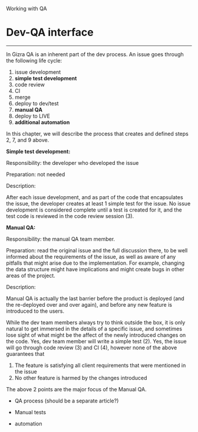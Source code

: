 Working with QA

# Dev-QA interface

---

In Gizra QA is an inherent part of the dev process. An issue goes through the following life cycle:

1. issue development
2. **simple test development**
3. code review
4. CI
5. merge
6. deploy to dev/test
7. **manual QA**
8. deploy to LIVE
9. **additional automation**

In this chapter, we will describe the process that creates and defined steps 2, 7, and 9 above.

**Simple test development:**

Responsibility: the developer who developed the issue

Preparation: not needed

Description: 

After each issue development, and as part of the code that encapsulates the issue, the developer creates at least 1 simple test for the issue. No issue development is considered complete until a test is created for it, and the test code is reviewed in the code review session \(3\).

**Manual QA:**

Responsibility: the manual QA team member.

Preparation: read the original issue and the full discussion there, to be well informed about the requirements of the issue, as well as aware of any pitfalls that might arise due to the implementation. For example, changing the data structure might have implications and might create bugs in other areas of the project.

Description:

Manual QA is actually the last barrier before the product is deployed \(and the re-deployed over and over again\), and before any new feature is introduced to the users.

While the dev team members always try to think outside the box, it is only natural to get immersed in the details of a specific issue, and sometimes lose sight of what might be the affect of the newly introduced changes on the code. Yes, dev team member will write a simple test \(2\). Yes, the issue will go through code review \(3\) and CI \(4\), however none of the above guarantees that 

1. The feature is satisfying all client requirements that were mentioned in the issue
2. No other feature is harmed by the changes introduced 

The above 2 points are the major focus of the Manual QA.





* QA process \(should be a separate article?\)

* Manual tests

* automation




